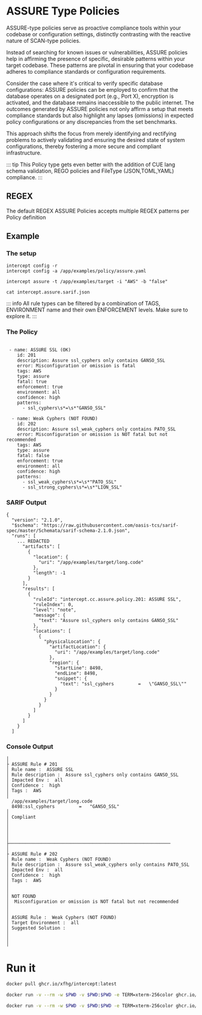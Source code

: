 # ASSURE Type Policies

ASSURE-type policies serve as proactive compliance tools within your codebase or configuration settings, distinctly contrasting with the reactive nature of SCAN-type policies. 

Instead of searching for known issues or vulnerabilities, ASSURE policies help in affirming the presence of specific, desirable patterns within your target codebase. These patterns are pivotal in ensuring that your codebase adheres to compliance standards or configuration requirements.

Consider the case where it's critical to verify specific database configurations: ASSURE policies can be employed to confirm that the database operates on a designated port (e.g., Port X), encryption is activated, and the database remains inaccessible to the public internet. The outcomes generated by ASSURE policies not only affirm a setup that meets compliance standards but also highlight any lapses (omissions) in expected policy configurations or any discrepancies from the set benchmarks.

This approach shifts the focus from merely identifying and rectifying problems to actively validating and ensuring the desired state of system configurations, thereby fostering a more secure and compliant infrastructure.


::: tip
This Policy type gets even better with the addition of CUE lang schema validation, REGO policies and FileType (JSON,TOML,YAML) compliance.
:::


## REGEX

The default REGEX ASSURE Policies accepts multiple REGEX patterns per Policy definition


## Example

### The setup

```sh{4}
intercept config -r 
intercept config -a /app/examples/policy/assure.yaml

intercept assure -t /app/examples/target -i "AWS" -b "false"

cat intercept.assure.sarif.json
```
::: info
All rule types can be filtered by a combination of TAGS, ENVIRONMENT name and their own ENFORCEMENT levels. Make sure to explore it.
:::


### The Policy

```yaml{7,12-13,20,25-27}

 - name: ASSURE SSL (OK)
    id: 201
    description: Assure ssl_cyphers only contains GANSO_SSL
    error: Misconfiguration or omission is fatal
    tags: AWS
    type: assure
    fatal: true
    enforcement: true
    environment: all
    confidence: high
    patterns:
      - ssl_cyphers\s*=\s*"GANSO_SSL"

  - name: Weak Cyphers (NOT FOUND)
    id: 202
    description: Assure ssl_weak_cyphers only contains PATO_SSL
    error: Misconfiguration or omission is NOT fatal but not recommended
    tags: AWS
    type: assure
    fatal: false
    enforcement: true
    environment: all
    confidence: high
    patterns:
      - ssl_weak_cyphers\s*=\s*"PATO_SSL"
      - ssl_strong_cyphers\s*=\s*"LION_SSL"
```



### SARIF Output 

```json{9,16}
{
  "version": "2.1.0",
  "$schema": "https://raw.githubusercontent.com/oasis-tcs/sarif-spec/master/Schemata/sarif-schema-2.1.0.json",
  "runs": [
    ... REDACTED
      "artifacts": [
        {
          "location": {
            "uri": "/app/examples/target/long.code"
          },
          "length": -1
        }
      ],
      "results": [
        {
          "ruleId": "intercept.cc.assure.policy.201: ASSURE SSL",
          "ruleIndex": 0,
          "level": "note",
          "message": {
            "text": "Assure ssl_cyphers only contains GANSO_SSL"
          },
          "locations": [
            {
              "physicalLocation": {
                "artifactLocation": {
                  "uri": "/app/examples/target/long.code"
                },
                "region": {
                  "startLine": 8498,
                  "endLine": 8498,
                  "snippet": {
                    "text": "ssl_cyphers         =   \"GANSO_SSL\""
                  }
                }
              }
            }
          ]
        }
      ]
    }
  ]
```

### Console Output

```sh{9,10,27,28}
│ 
├ ASSURE Rule # 201
│ Rule name :  ASSURE SSL
│ Rule description :  Assure ssl_cyphers only contains GANSO_SSL
│ Impacted Env :  all
│ Confidence :  high
│ Tags :  AWS
│ 
  /app/examples/target/long.code
  8498:ssl_cyphers         =   "GANSO_SSL"
│ 
│ Compliant
│ 
│ 
│ 
│ 
├────────────────────────────────────────────────────────────
│ 
├ ASSURE Rule # 202
│ Rule name :  Weak Cyphers (NOT FOUND)
│ Rule description :  Assure ssl_weak_cyphers only contains PATO_SSL
│ Impacted Env :  all
│ Confidence :  high
│ Tags :  AWS
│ 
│
│ NOT FOUND
│  Misconfiguration or omission is NOT fatal but not recommended
│
│
│ ASSURE Rule :  Weak Cyphers (NOT FOUND)
│ Target Environment :  all
│ Suggested Solution :  
│
│ 
│

```


# Run it

```sh
docker pull ghcr.io/xfhg/intercept:latest

docker run -v --rm -w $PWD -v $PWD:$PWD -e TERM=xterm-256color ghcr.io/xfhg/intercept intercept config -a examples/policy/assure.yaml

docker run -v --rm -w $PWD -v $PWD:$PWD -e TERM=xterm-256color ghcr.io/xfhg/intercept intercept assure -t examples/target
```